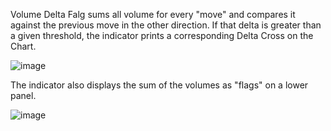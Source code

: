 Volume Delta Falg sums all volume for every "move" and compares it against the previous move in the other direction. If that delta is greater than a given threshold, the indicator prints a corresponding Delta Cross on the Chart.

![image](https://github.com/user-attachments/assets/0f9a359a-fafd-4016-9872-f9aaceb19d81)

The indicator also displays the sum of the volumes as "flags" on a lower panel. 

![image](https://github.com/user-attachments/assets/e27d4829-70b8-49f6-a823-395191bdaf98)
